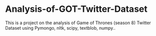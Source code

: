 # Analysis-of-GOT-Twitter-Dataset
This is a project on the analysis of Game of Thrones (season 8) Twitter Dataset using Pymongo, nltk, scipy, textblob, numpy.. 
